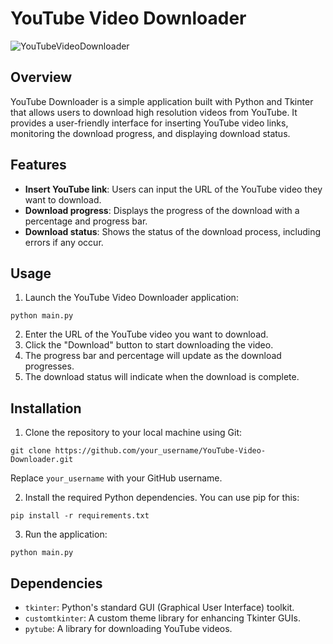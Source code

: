 # YouTube Video Downloader
![YouTubeVideoDownloader](https://github.com/chevonnefernandes/YouTube-Video-Downloader/assets/161243278/4a9ebd01-32a4-422d-9a48-09c8267c654c)

## Overview

YouTube Downloader is a simple application built with Python and Tkinter that allows users to download high resolution videos from YouTube. It provides a user-friendly interface for inserting YouTube video links, monitoring the download progress, and displaying download status.

## Features

- **Insert YouTube link**: Users can input the URL of the YouTube video they want to download.
- **Download progress**: Displays the progress of the download with a percentage and progress bar.
- **Download status**: Shows the status of the download process, including errors if any occur.

## Usage

1. Launch the YouTube Video Downloader application:
```
python main.py
```
2. Enter the URL of the YouTube video you want to download.
3. Click the "Download" button to start downloading the video.
4. The progress bar and percentage will update as the download progresses.
5. The download status will indicate when the download is complete.

## Installation

1. Clone the repository to your local machine using Git:
```
git clone https://github.com/your_username/YouTube-Video-Downloader.git
```
Replace `your_username` with your GitHub username.

2. Install the required Python dependencies. You can use pip for this:
```
pip install -r requirements.txt
```

3. Run the application:
```
python main.py
```

## Dependencies

- `tkinter`: Python's standard GUI (Graphical User Interface) toolkit.
- `customtkinter`: A custom theme library for enhancing Tkinter GUIs.
- `pytube`: A library for downloading YouTube videos.